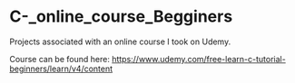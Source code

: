 # C-_online_course_Begginers
Projects associated with an online course I took on Udemy.

Course can be found here: https://www.udemy.com/free-learn-c-tutorial-beginners/learn/v4/content
